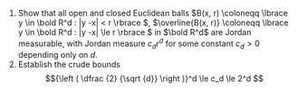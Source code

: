 1. Show that all open and closed Euclidean balls $B(x, r) \coloneqq \lbrace y \in \bold R^d : |y -x| < r \rbrace $, $\overline{B(x, r)} \coloneqq \lbrace y \in \bold R^d : |y -x| \le r \rbrace $ in $\bold R^d$ are Jordan measurable, with Jordan measure $c_dr^d$ for some constant $c_d > 0$ depending only on $d$.
2. Establish the crude bounds 
$${\left ( \dfrac {2} {\sqrt {d}} \right )}^d \le c_d \le 2^d $$